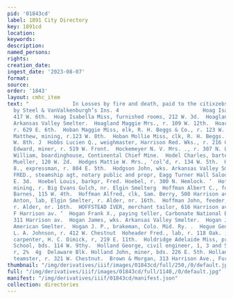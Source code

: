 ```yaml
---
pid: '01843cd'
label: 1891 City Directory
key: 1891cd
location: 
keywords: 
description: 
named_persons: 
rights: 
creation_date: 
ingest_date: '2023-08-07'
format: 
source: 
order: '1843'
layout: cmhc_item
text: "              In Losses by fire and death, paid to the citixzebs $150 000 Leadville
  by Steel & VanValkenburgh’s Ins. 4                           Hoag Isaac, lab, r.
  417 W. 6th.  Hoag Isabella Miss, furnished rooms, 212 W. 3d.  Hoagland Isaac, wks.
  Arkansas Valley Smelter.  Hoagland Maggie Mrs., r. 109 W. 12th.  Hoar Mary Mrzs.,
  r. 629 E. 6th.  Hoban Maggie Miss, elk, R. H. Beggs & Co., r. 123 W. 8th.  Hoban
  Matthew, mining, r.123 W. 8th.  Hoban Mollie Miss, clk, R. H. Beggs. & Co., r.123
  W. 8th. J  Hobbs Lucien Q., weighmaster, Harrison Red. Wks., r. 216 Chestnut.  Hochmarck
  Edward, miner, r. 519 W. Front.  Hockemeyer N. V. Mrs. ., r. 307 N. Leiter av.  Hocking
  William, boardinghouse, Continental Chief Mine.  Hodel Charles, bartender, Martin
  Mueller, 120 W. 2d.  Hodges Mattie W. Mrs., ‘col’d, r. 134 W. 5th.  Hodgkins Elliot
  8., expressman, r. 804 E. 5th.  Hodgson John, wks. Arkansas Valley Smelter.  HOEBEL
  FRED., steamship agt, notary public and propr, Eagg Turner Hall Saloon, 206-208
  E. 3d.  Hoebel Louis, barkpr, Fred. Hoebel, r. 300 N. Hemlock. ‘  Hoffer Fred. J.,
  mining, r. Big Evans Gulch, nr. Elgin Smelterg  Hoffman Albert C., foreman, L. H.
  Barnes, 115 W. 4th.  Hoffman Alfred, clk, Sam. Berry, 508 Harrison av.  Hoffman
  Anton, lab, Elgin Smelter, r. Alder, nr. 16th.  Hoffman John, feeder, Elgin Smelter,
  r. Alder, nr. 16th.  HOFFSTEAD IVER, merchant tailor, 616 Harrison av, r. 8, 61%:
  F Harrison av. ‘  Hogan Frank X., paying teller, Carbonate National Bank, r. 93
  311 Harrison av.  Hogan James, wks. Arkansas Valley Smelter.  Hogan James, tapper,
  American Smelter.  Hogan J. P., brakeman, Colo. Mid. Ry. .  Hogue George H., musician,
  L. A. Johnson, r. 412 W. Chestnut  Hoheader Fred., lab, r. 118 Oak. ;  Holcomb George,
  carpenter, H. C. Dimick, r, 219 E. 11th.  Holdridge Adelaide Miss, prin, Central
  School, bds. 114 W. 9thy.  Holland George, civil engineer, 1, 3 and 5, 108 KE. 4th,
  r, 2%  4g  Delaware Blk. Holland John, miner, bds. 226 E. 5th. Holland Patrick,
  teamster, r. 321 W. Chestnut.  Brown & Morgan, 313 Harrison Ave., Furriers    "
thumbnail: "/img/derivatives/iiif/images/01843cd/full/250,/0/default.jpg"
full: "/img/derivatives/iiif/images/01843cd/full/1140,/0/default.jpg"
manifest: "/img/derivatives/iiif/01843cd/manifest.json"
collection: directories
---
```

